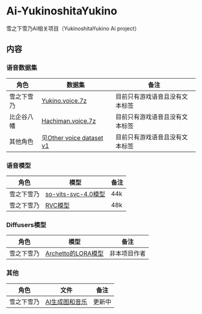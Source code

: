# Ai-YukinoshitaYukino
雪之下雪乃AI相关项目（YukinoshitaYukino Ai project）
## 内容

### 语音数据集

| 角色       | 数据集                                                                                                    | 备注                           |
| ---------- | --------------------------------------------------------------------------------------------------------- | ------------------------------ |
| 雪之下雪乃 | [Yukino.voice.7z](https://github.com/233lol/Ai-YukinoshitaYukino/releases/tag/YukinoshitaYukino-voice-v1) | 目前只有游戏语音且没有文本标签 |
| 比企谷八幡 | [Hachiman.voice.7z](https://github.com/233lol/Ai-YukinoshitaYukino/releases/tag/Hachiman-voice-v1)        | 目前只有游戏语音且没有文本标签 |
| 其他角色   | 见[Other voice dataset v1](https://github.com/233lol/Ai-YukinoshitaYukino/releases/tag/Other-voice-v1)    | 目前只有游戏语音且没有文本标签 |
### 语音模型
|角色|模型|备注|
|---|---|---|
|雪之下雪乃|[so-vits-svc-4.0模型](https://github.com/233lol/Ai-YukinoshitaYukino/releases/tag/YukinoshitaYukino-VoiceModel-so-vits-svc4-v1)|44k|
|雪之下雪乃|[RVC模型](https://github.com/233lol/Ai-YukinoshitaYukino/releases/tag/YukinoshitaYukino-VoiceModel-rvc-v1)|48k|
### Diffusers模型
|角色|模型|备注|
|---|---|---|
|雪之下雪乃|[Archetto的LORA模型](https://civitai.com/models/10031/yukinoshita-yukino)|非本项目作者|
### 其他
|角色|文件|备注|
|---|---|---|
|雪之下雪乃|[AI生成图和音乐](https://github.com/233lol/Ai-YukinoshitaYukino/releases/tag/YukinoshitaYukino-misc)|更新中|
